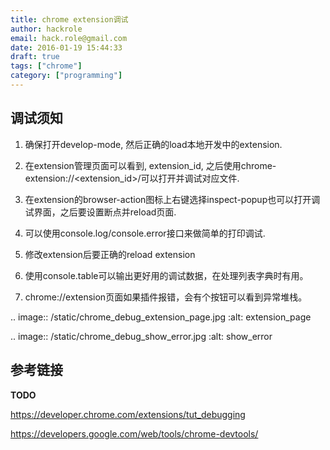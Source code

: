 ```yaml
---
title: chrome extension调试
author: hackrole
email: hack.role@gmail.com
date: 2016-01-19 15:44:33
draft: true
tags: ["chrome"]
category: ["programming"]
---
```




调试须知
--------

1) 确保打开develop-mode, 然后正确的load本地开发中的extension.

2) 在extension管理页面可以看到, extension_id, 之后使用chrome-extension://<extension_id>/<filename>可以打开并调试对应文件.

3) 在extension的browser-action图标上右键选择inspect-popup也可以打开调试界面，之后要设置断点并reload页面.

4) 可以使用console.log/console.error接口来做简单的打印调试.

5) 修改extension后要正确的reload extension

6) 使用console.table可以输出更好用的调试数据，在处理列表字典时有用。

7) chrome://extension页面如果插件报错，会有个按钮可以看到异常堆栈。

.. image:: /static/chrome_debug_extension_page.jpg
   :alt: extension_page

.. image:: /static/chrome_debug_show_error.jpg
   :alt: show_error

参考链接
--------

**TODO**

https://developer.chrome.com/extensions/tut_debugging

https://developers.google.com/web/tools/chrome-devtools/

